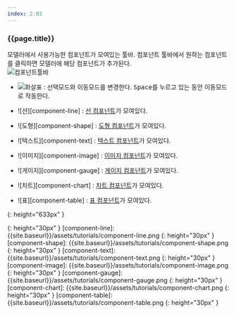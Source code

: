 ```yaml
---
index: 2.03
---
```

### {{page.title}}
모델러에서 사용가능한 컴포넌트가 모여있는 툴바. 컴포넌트 툴바에서 원하는 컴포넌트를 클릭하면 모델러에 해당 컴포넌트가 추가된다.  
![컴포넌트툴바][component-toolbar]

- ![화살표][component-arrow] : 선택모드와 이동모드를 변경한다. <kbd>Space</kbd>를 누르고 있는 동안 이동모드로 작동한다.

- ![선][component-line] : [선 컴포넌트]({{site.baseurl}}/components/#선-컴포넌트)가 모여있다.

- ![도형][component-shape] : [도형 컴포넌트]({{site.baseurl}}/components/#도형-컴포넌트)가 모여있다.

- ![텍스트][component-text] : [텍스트 컴포넌트]({{site.baseurl}}/components/#텍스트-컴포넌트)가 모여있다.

- ![이미지][component-image] : [이미지 컴포넌트]({{site.baseurl}}/components/#이미지-컴포넌트)가 모여있다.

- ![게이지][component-gauge] : [게이지 컴포넌트]({{site.baseurl}}/components/#게이지-컴포넌트)가 모여있다.

- ![차트][component-chart] : [차트 컴포넌트]({{site.baseurl}}/components/#차트-컴포넌트)가 모여있다.

- ![표][component-table] : [표 컴포넌트]({{site.baseurl}}/components/#표-컴포넌트)가 모여있다.

[component-toolbar]: {{site.baseurl}}/assets/tutorials/component-toolbar.png
{: height="633px" }

[component-arrow]: {{site.baseurl}}/assets/tutorials/component-arrow.png
{: height="30px" }
[component-line]: {{site.baseurl}}/assets/tutorials/component-line.png
{: height="30px" }
[component-shape]: {{site.baseurl}}/assets/tutorials/component-shape.png
{: height="30px" }
[component-text]: {{site.baseurl}}/assets/tutorials/component-text.png
{: height="30px" }
[component-image]: {{site.baseurl}}/assets/tutorials/component-image.png
{: height="30px" }
[component-gauge]: {{site.baseurl}}/assets/tutorials/component-gauge.png
{: height="30px" }
[component-chart]: {{site.baseurl}}/assets/tutorials/component-chart.png
{: height="30px" }
[component-table]: {{site.baseurl}}/assets/tutorials/component-table.png
{: height="30px" }
